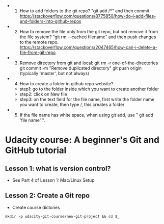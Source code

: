 - 1. How to add folders to the git repo?
"git add <folder>/*" and then commit
https://stackoverflow.com/questions/8775850/how-do-i-add-files-and-folders-into-github-repos

- 2. How to remove the file only from the git repo, but not remove it from the file system?
"git rm --cached filename" and then push changes to the remote repo. 
https://stackoverflow.com/questions/2047465/how-can-i-delete-a-file-from-git-repo

- 3. Remove directory from git and local:
git rm -r one-of-the-directories
git commit -m "Remove duplicated directory"
git push origin <your-git-branch> (typically 'master', but not always)

- 4. How  to create a folder in github repo website?
   - step1: go to the folder inside which you want to create another folder
   - step2: click on New file
   - step3: on the text field for the file name, first write the folder name you want to create, then type /, this creates a folder

- 5. If the file name has white space, when using git add, use " git add 'file name' ".




# Udacity course: A beginner's Git and GitHub tutorial

## Lesson 1: what is version control?

- See Part 4 of Lesson 1: Mac/Linux Setup

## Lesson 2: Create a Git repo

- Create course dictories 

```
mkdir -p udacity-git-course/new-git-project && cd $_
```


